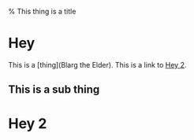 % This thing is a title

# Hey #

This is a [thing](Blarg the Elder). This is a link to [Hey 2]().

## This is a sub thing ##

# Hey 2 #
